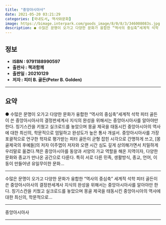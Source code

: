 ```yaml
---
title: "중앙아시아사"
date: 2021-05-20 03:21:29
categories: [국내도서, 역사와문화]
image: https://bimage.interpark.com/goods_image/8/0/8/3/346008083s.jpg
description: ● 수많은 문명이 오가고 다양한 문화가 융합한 “역사의 중심축”세계적 석학 피터 골든이 쓴 중앙아시아사의 결정판세계사 지식의 완성을 위해서는 중앙아시아사를 알아야만 한다. 칭기스칸을 키웠고 실크로드를 놓았으며 몽골 제국을 태동시킨 중앙아시아의 역사에 대한 최신의, 학문적으로 엄밀하고
---
```


## **정보**

- **ISBN : 9791188990597**
- **출판사 : 책과함께**
- **출판일 : 20210129**
- **저자 : 피터 B. 골든(Peter B. Golden)**

------



## **요약**

●  수많은 문명이 오가고 다양한 문화가 융합한 “역사의 중심축”세계적 석학 피터 골든이 쓴 중앙아시아사의 결정판세계사 지식의 완성을 위해서는 중앙아시아사를 알아야만 한다. 칭기스칸을 키웠고 실크로드를 놓았으며 몽골 제국을 태동시킨 중앙아시아의 역사에 대한 최신의, 학문적으로 엄밀하고 완성도가 높은 통사 개설서. 중앙아시아사를 가장 포괄적으로 연구한 학자로 평가받는 피터 골든이 균형 잡힌 시각으로 간명하게 쓰고, [몽골제국의 후예들]의 저자 이주엽이 저자와 오랜 시간 심도 깊게 상의해가면서 치밀하게 우리말로 옮겼다.책은 중앙아시아를 동양과 서양의 가교 역할을 해온 지역이자, 다양한 문화와 종교가 만나온 공간으로 다룬다. 특히 서로 다른 민족, 생활방식, 종교, 언어, 이동이 만들어낸 유일무이한 문화...

------

수많은 문명이 오가고 다양한 문화가 융합한 “역사의 중심축”
세계적 석학 피터 골든이 쓴 중앙아시아사의 결정판세계사 지식의 완성을 위해서는 중앙아시아사를 알아야만 한다. 칭기스칸을 키웠고 실크로드를 놓았으며 몽골 제국을 태동시킨 중앙아시아의 역사에 대한 최신의, 학문적으로... 

------


중앙아시아사 

------



